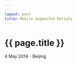 ```yaml
---
---
layout: post
title: Mobile Augmented Reliaty
---
```


{{ page.title }}
================

<p class="meta">4 May 2014 - Beijing</p>
